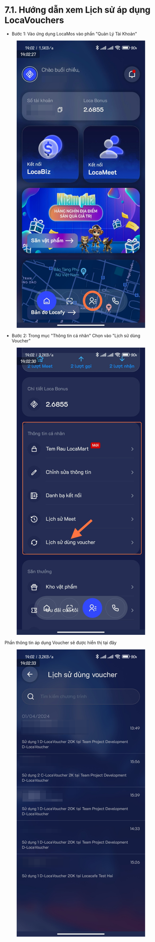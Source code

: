 # 7.1. Hướng dẫn xem Lịch sử áp dụng LocaVouchers

* Bước 1: Vào ứng dụng LocaMos vào phần "Quản Lý Tài Khoản"

<figure><img src="../../../.gitbook/assets/image (63).png" alt=""><figcaption></figcaption></figure>

* Bước 2: Trong mục "Thông tin cá nhân" Chọn vào "Lịch sử dùng Voucher"

<figure><img src="../../../.gitbook/assets/image (76).png" alt=""><figcaption></figcaption></figure>

Phần thông tin áp dụng Voucher sẽ được hiển thị tại đây

<figure><img src="../../../.gitbook/assets/image (64).png" alt=""><figcaption></figcaption></figure>
